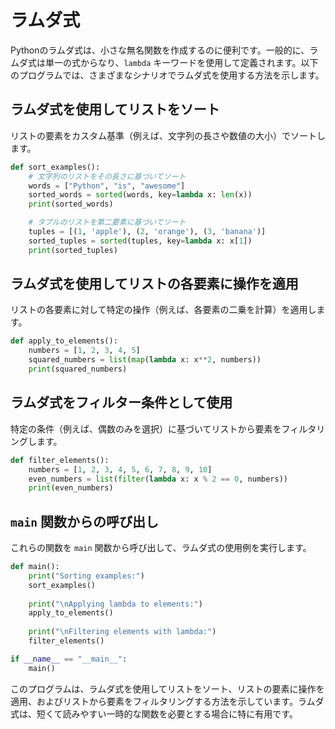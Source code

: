 # ラムダ式

Pythonのラムダ式は、小さな無名関数を作成するのに便利です。一般的に、ラムダ式は単一の式からなり、`lambda` キーワードを使用して定義されます。以下のプログラムでは、さまざまなシナリオでラムダ式を使用する方法を示します。

## ラムダ式を使用してリストをソート
リストの要素をカスタム基準（例えば、文字列の長さや数値の大小）でソートします。
```python
def sort_examples():
    # 文字列のリストをその長さに基づいてソート
    words = ["Python", "is", "awesome"]
    sorted_words = sorted(words, key=lambda x: len(x))
    print(sorted_words)

    # タプルのリストを第二要素に基づいてソート
    tuples = [(1, 'apple'), (2, 'orange'), (3, 'banana')]
    sorted_tuples = sorted(tuples, key=lambda x: x[1])
    print(sorted_tuples)

```

## ラムダ式を使用してリストの各要素に操作を適用
リストの各要素に対して特定の操作（例えば、各要素の二乗を計算）を適用します。
```python
def apply_to_elements():
    numbers = [1, 2, 3, 4, 5]
    squared_numbers = list(map(lambda x: x**2, numbers))
    print(squared_numbers)
```

## ラムダ式をフィルター条件として使用
特定の条件（例えば、偶数のみを選択）に基づいてリストから要素をフィルタリングします。
```python
def filter_elements():
    numbers = [1, 2, 3, 4, 5, 6, 7, 8, 9, 10]
    even_numbers = list(filter(lambda x: x % 2 == 0, numbers))
    print(even_numbers)
```


## `main` 関数からの呼び出し
これらの関数を `main` 関数から呼び出して、ラムダ式の使用例を実行します。

```python
def main():
    print("Sorting examples:")
    sort_examples()
    
    print("\nApplying lambda to elements:")
    apply_to_elements()
    
    print("\nFiltering elements with lambda:")
    filter_elements()

if __name__ == "__main__":
    main()
```

このプログラムは、ラムダ式を使用してリストをソート、リストの要素に操作を適用、およびリストから要素をフィルタリングする方法を示しています。ラムダ式は、短くて読みやすい一時的な関数を必要とする場合に特に有用です。

